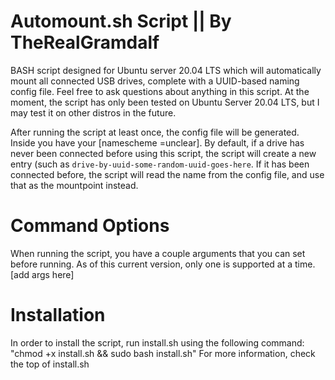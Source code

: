 # Automount.sh Script || By TheRealGramdalf

BASH script designed for Ubuntu server 20.04 LTS which will automatically mount all connected USB drives, complete with a UUID-based naming config file. Feel free to ask questions about anything in this script. At the moment, the script has only been tested on Ubuntu Server 20.04 LTS, but I may test it on other distros in the future.

After running the script at least once, the config file will be generated. Inside you have your [namescheme =unclear]. By default, if a drive has never been connected before using this script, the script will create a new entry (such as `drive-by-uuid-some-random-uuid-goes-here`. If it has been connected before, the script will read the name from the config file, and use that as the mountpoint instead.

# Command Options

When running the script, you have a couple arguments that you can set before running. As of this current version, only one is supported at a time.
[add args here]

# Installation
In order to install the script, run install.sh using the following command: "chmod +x install.sh && sudo bash install.sh"
For more information, check the top of install.sh

